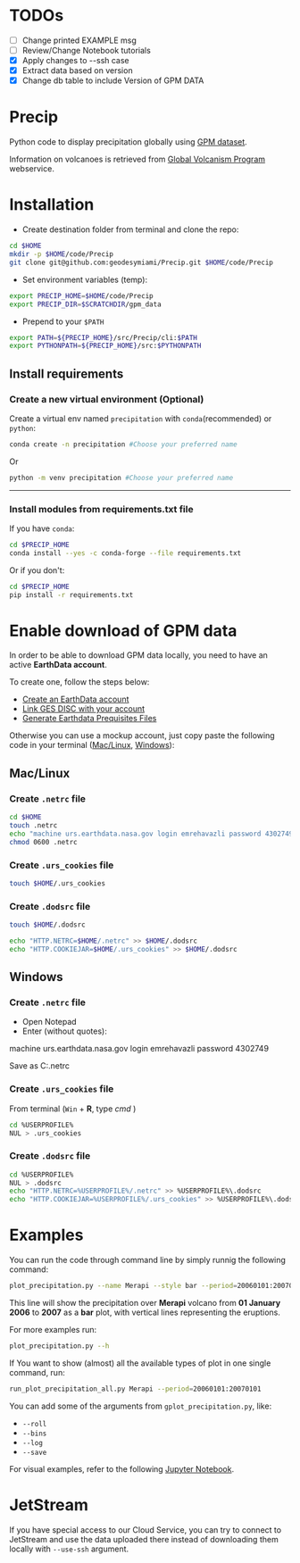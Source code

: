 # TODOs
- [ ] Change printed EXAMPLE msg
- [ ] Review/Change Notebook tutorials
- [X] Apply changes to --ssh case
- [X] Extract data based on version
- [X] Change db table to include Version of GPM DATA

# Precip

Python code to display precipitation globally using [GPM dataset](https://gpm.nasa.gov/data/visualizations/precip-apps).

Information on volcanoes is retrieved from [Global Volcanism Program](https://volcano.si.edu/) webservice.

# Installation
- Create destination folder from terminal and clone the repo:
```bash
cd $HOME
mkdir -p $HOME/code/Precip
git clone git@github.com:geodesymiami/Precip.git $HOME/code/Precip
```

- Set environment variables (temp):
```bash
export PRECIP_HOME=$HOME/code/Precip
export PRECIP_DIR=$SCRATCHDIR/gpm_data
```
- Prepend to your `$PATH`
```bash
export PATH=${PRECIP_HOME}/src/Precip/cli:$PATH
export PYTHONPATH=${PRECIP_HOME}/src:$PYTHONPATH
```
## Install requirements

### Create a new virtual environment (**Optional**)
Create a virtual env named `precipitation` with `conda`(recommended) or `python`: 
```bash
conda create -n precipitation #Choose your preferred name
```
Or
```bash
python -m venv precipitation #Choose your preferred name
```
---
### Install modules from requirements.txt file
If you have `conda`:
```bash
cd $PRECIP_HOME
conda install --yes -c conda-forge --file requirements.txt
```
Or if you don't:
```bash
cd $PRECIP_HOME
pip install -r requirements.txt
```

# Enable download of GPM data
In order to be able to download GPM data locally, you need to have an active **EarthData account**.

To create one, follow the steps below:
- [Create an EarthData account](https://wiki.earthdata.nasa.gov/display/EL/How+To+Register+For+an+EarthData+Login+Profile)
- [Link GES DISC with your account](https://disc.gsfc.nasa.gov/earthdata-login)
- [Generate Earthdata Prequisites Files](https://disc.gsfc.nasa.gov/information/howto?title=How%20to%20Generate%20Earthdata%20Prerequisite%20Files)

Otherwise you can use a mockup account, just copy paste the following code in your terminal ([Mac/Linux](#Mac/Linux), [Windows](#Windows)):

## Mac/Linux

### Create `.netrc` file
```bash
cd $HOME
touch .netrc
echo "machine urs.earthdata.nasa.gov login emrehavazli password 4302749" >> .netrc
chmod 0600 .netrc
```
### Create `.urs_cookies` file
```bash
touch $HOME/.urs_cookies
```
### Create `.dodsrc` file
```bash
touch $HOME/.dodsrc

echo "HTTP.NETRC=$HOME/.netrc" >> $HOME/.dodsrc
echo "HTTP.COOKIEJAR=$HOME/.urs_cookies" >> $HOME/.dodsrc
```

## Windows

### Create `.netrc` file
- Open Notepad
- Enter (without quotes):

machine urs.earthdata.nasa.gov login emrehavazli password 4302749

Save as C:\.netrc

### Create `.urs_cookies` file
From terminal (`Win` + **R**, type _cmd_ )

```bash
cd %USERPROFILE%
NUL > .urs_cookies
```
### Create `.dodsrc` file
```bash
cd %USERPROFILE%
NUL > .dodsrc
echo "HTTP.NETRC=%USERPROFILE%/.netrc" >> %USERPROFILE%\.dodsrc
echo "HTTP.COOKIEJAR=%USERPROFILE%/.urs_cookies" >> %USERPROFILE%\.dodsrc
```

# Examples
You can run the code through command line by simply runnig the following command:
```bash
plot_precipitation.py --name Merapi --style bar --period=20060101:20070101
```
This line will show the precipitation over **Merapi** volcano from **01 January 2006** to **2007** as a **bar** plot, with vertical lines representing the eruptions.

For more examples run:
```bash
plot_precipitation.py --h
```

If You want to show (almost) all the available types of plot in one single command, run:
```bash
run_plot_precipitation_all.py Merapi --period=20060101:20070101
```
You can add some of the arguments from `gplot_precipitation.py`, like:
- `--roll`
- `--bins`
- `--log`
- `--save`

For visual examples, refer to the following [Jupyter Notebook](Notebooks/Examples.ipynb).

# JetStream

If you have special access to our Cloud Service, you can try to connect to JetStream and use the data uploaded there instead of downloading them locally with `--use-ssh` argument.
